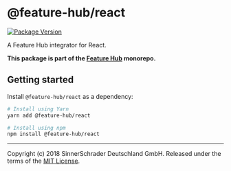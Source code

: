 # @feature-hub/react

[![Package Version](https://img.shields.io/npm/v/@feature-hub/react.svg)](https://yarnpkg.com/en/package/@feature-hub/react)

A Feature Hub integrator for React.

**This package is part of the
[Feature Hub](https://github.com/sinnerschrader/feature-hub) monorepo.**

## Getting started

Install `@feature-hub/react` as a dependency:

```sh
# Install using Yarn
yarn add @feature-hub/react
```

```sh
# Install using npm
npm install @feature-hub/react
```

---

Copyright (c) 2018 SinnerSchrader Deutschland GmbH. Released under the terms of
the
[MIT License](https://github.com/sinnerschrader/feature-hub/blob/master/LICENSE).
